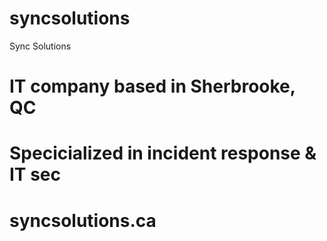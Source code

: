 # syncsolutions
Sync Solutions

# IT company based in Sherbrooke, QC
# Specicialized in incident response & IT sec

# syncsolutions.ca
